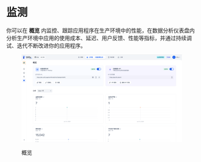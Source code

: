 # 监测

你可以在 **概览** 内监控、跟踪应用程序在生产环境中的性能，在数据分析仪表盘内分析生产环境中应用的使用成本、延迟、用户反馈、性能等指标，并通过持续调试、迭代不断改进你的应用程序。

<figure><img src="../../.gitbook/assets/image (1) (1).png" alt=""><figcaption><p>概览</p></figcaption></figure>
